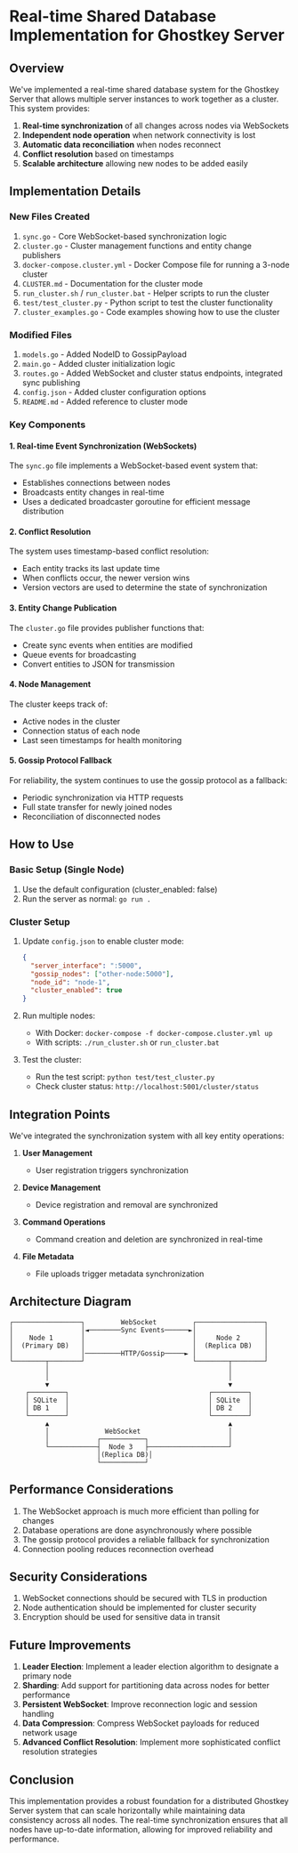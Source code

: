 # Real-time Shared Database Implementation for Ghostkey Server

## Overview

We've implemented a real-time shared database system for the Ghostkey Server that allows multiple server instances to work together as a cluster. This system provides:

1. **Real-time synchronization** of all changes across nodes via WebSockets
2. **Independent node operation** when network connectivity is lost
3. **Automatic data reconciliation** when nodes reconnect
4. **Conflict resolution** based on timestamps
5. **Scalable architecture** allowing new nodes to be added easily

## Implementation Details

### New Files Created

1. `sync.go` - Core WebSocket-based synchronization logic
2. `cluster.go` - Cluster management functions and entity change publishers
3. `docker-compose.cluster.yml` - Docker Compose file for running a 3-node cluster
4. `CLUSTER.md` - Documentation for the cluster mode
5. `run_cluster.sh` / `run_cluster.bat` - Helper scripts to run the cluster
6. `test/test_cluster.py` - Python script to test the cluster functionality
7. `cluster_examples.go` - Code examples showing how to use the cluster

### Modified Files

1. `models.go` - Added NodeID to GossipPayload
2. `main.go` - Added cluster initialization logic
3. `routes.go` - Added WebSocket and cluster status endpoints, integrated sync publishing
4. `config.json` - Added cluster configuration options
5. `README.md` - Added reference to cluster mode

### Key Components

#### 1. Real-time Event Synchronization (WebSockets)

The `sync.go` file implements a WebSocket-based event system that:
- Establishes connections between nodes
- Broadcasts entity changes in real-time
- Uses a dedicated broadcaster goroutine for efficient message distribution

#### 2. Conflict Resolution

The system uses timestamp-based conflict resolution:
- Each entity tracks its last update time
- When conflicts occur, the newer version wins
- Version vectors are used to determine the state of synchronization

#### 3. Entity Change Publication

The `cluster.go` file provides publisher functions that:
- Create sync events when entities are modified
- Queue events for broadcasting
- Convert entities to JSON for transmission

#### 4. Node Management

The cluster keeps track of:
- Active nodes in the cluster
- Connection status of each node
- Last seen timestamps for health monitoring

#### 5. Gossip Protocol Fallback

For reliability, the system continues to use the gossip protocol as a fallback:
- Periodic synchronization via HTTP requests
- Full state transfer for newly joined nodes
- Reconciliation of disconnected nodes

## How to Use

### Basic Setup (Single Node)

1. Use the default configuration (cluster_enabled: false)
2. Run the server as normal: `go run .`

### Cluster Setup

1. Update `config.json` to enable cluster mode:
   ```json
   {
     "server_interface": ":5000",
     "gossip_nodes": ["other-node:5000"],
     "node_id": "node-1",
     "cluster_enabled": true
   }
   ```

2. Run multiple nodes:
   - With Docker: `docker-compose -f docker-compose.cluster.yml up`
   - With scripts: `./run_cluster.sh` or `run_cluster.bat`
   
3. Test the cluster:
   - Run the test script: `python test/test_cluster.py`
   - Check cluster status: `http://localhost:5001/cluster/status`

## Integration Points

We've integrated the synchronization system with all key entity operations:

1. **User Management**
   - User registration triggers synchronization
   
2. **Device Management**
   - Device registration and removal are synchronized
   
3. **Command Operations**
   - Command creation and deletion are synchronized in real-time
   
4. **File Metadata**
   - File uploads trigger metadata synchronization
   
## Architecture Diagram

```
┌─────────────────┐         WebSocket         ┌─────────────────┐
│                 │◄────────Sync Events──────►│                 │
│    Node 1       │                           │     Node 2      │
│  (Primary DB)   │                           │  (Replica DB)   │
│                 │─────────HTTP/Gossip─────► │                 │
└────────┬────────┘                           └────────┬────────┘
         │                                             │
         │                                             │
         ▼                                             ▼
    ┌─────────┐                                   ┌─────────┐
    │ SQLite  │                                   │ SQLite  │
    │ DB 1    │                                   │ DB 2    │
    └─────────┘                                   └─────────┘
         ▲                                             ▲
         │              WebSocket                      │
         │            ┌───────────┐                    │
         └────────────┤  Node 3   ├────────────────────┘
                      │(Replica DB)│
                      └───────────┘
```

## Performance Considerations

1. The WebSocket approach is much more efficient than polling for changes
2. Database operations are done asynchronously where possible
3. The gossip protocol provides a reliable fallback for synchronization
4. Connection pooling reduces reconnection overhead

## Security Considerations

1. WebSocket connections should be secured with TLS in production
2. Node authentication should be implemented for cluster security
3. Encryption should be used for sensitive data in transit

## Future Improvements

1. **Leader Election**: Implement a leader election algorithm to designate a primary node
2. **Sharding**: Add support for partitioning data across nodes for better performance
3. **Persistent WebSocket**: Improve reconnection logic and session handling
4. **Data Compression**: Compress WebSocket payloads for reduced network usage
5. **Advanced Conflict Resolution**: Implement more sophisticated conflict resolution strategies

## Conclusion

This implementation provides a robust foundation for a distributed Ghostkey Server system that can scale horizontally while maintaining data consistency across all nodes. The real-time synchronization ensures that all nodes have up-to-date information, allowing for improved reliability and performance.
